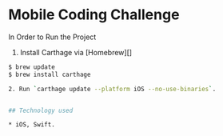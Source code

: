 # Mobile Coding Challenge

In Order to Run the Project

1. Install Carthage via [Homebrew][]
  ```bash
  $ brew update
  $ brew install carthage

2. Run `carthage update --platform iOS --no-use-binaries`.


## Technology used 

* iOS, Swift. 

